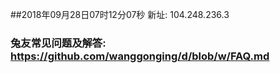 ##2018年09月28日07时12分07秒 新址: 104.248.236.3
### 兔友常见问题及解答: https://github.com/wanggonging/d/blob/w/FAQ.md
